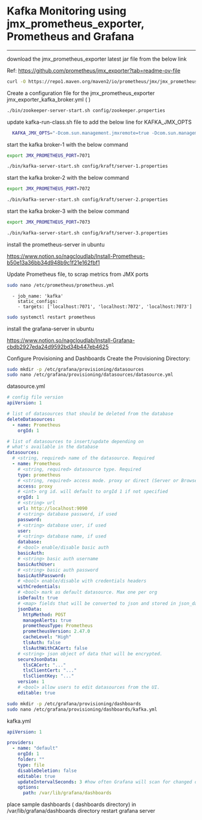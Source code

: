 # Kafka Monitoring using jmx_prometheus_exporter, Prometheus and Grafana

---

download the jmx_prometheus_exporter latest jar file from the below link

Ref: https://github.com/prometheus/jmx_exporter?tab=readme-ov-file

```bash
curl -O https://repo1.maven.org/maven2/io/prometheus/jmx/jmx_prometheus_javaagent/1.0.1/jmx_prometheus_javaagent-1.0.1.jar
```

Create a configuration file for the jmx_prometheus_exporter
jmx_exporter_kafka_broker.yml ( )

<!-- zookeeper -->

```bash
./bin/zookeeper-server-start.sh config/zookeeper.properties
```

update kafka-run-class.sh file to add the below line for KAFKA_JMX_OPTS

```bash
  KAFKA_JMX_OPTS="-Dcom.sun.management.jmxremote=true -Dcom.sun.management.jmxremote.authenticate=false -Dcom.sun.management.jmxremote.ssl=false -Djava.rmi.server.hostname=localhost -Djava.net.preferIPv4Stack=true -javaagent:/home/me/jmx_prometheus_javaagent-1.0.1.jar=$JMX_PROMETHEUS_PORT:/home/me/jmx_exporter_kafka_broker.yml"
```

start the kafka broker-1 with the below command

```bash
export JMX_PROMETHEUS_PORT=7071

./bin/kafka-server-start.sh config/kraft/server-1.properties
```

start the kafka broker-2 with the below command

```bash
export JMX_PROMETHEUS_PORT=7072

./bin/kafka-server-start.sh config/kraft/server-2.properties
```

start the kafka broker-3 with the below command

```bash
export JMX_PROMETHEUS_PORT=7073

./bin/kafka-server-start.sh config/kraft/server-3.properties
```

install the prometheus-server in ubuntu

https://www.notion.so/nagcloudlab/Install-Prometheus-b50e13a36bb34d948b9c1f21e162fbf1

Update Prometheus file, to scrap metrics from JMX ports

```bash
sudo nano /etc/prometheus/prometheus.yml
```

```properties
  - job_name: 'kafka'
    static_configs:
    - targets: ['localhost:7071', 'localhost:7072', 'localhost:7073']
```

```bash
sudo systemctl restart prometheus
```

install the grafana-server in ubuntu

https://www.notion.so/nagcloudlab/Install-Grafana-cbdb2927eda24d9592bd34b447eb4625

Configure Provisioning and Dashboards
Create the Provisioning Directory:

```sh
sudo mkdir -p /etc/grafana/provisioning/datasources
sudo nano /etc/grafana/provisioning/datasources/datasource.yml
```

datasource.yml

```yml
# config file version
apiVersion: 1

# list of datasources that should be deleted from the database
deleteDatasources:
  - name: Prometheus
    orgId: 1

# list of datasources to insert/update depending on
# what's available in the database
datasources:
  # <string, required> name of the datasource. Required
  - name: Prometheus
    # <string, required> datasource type. Required
    type: prometheus
    # <string, required> access mode. proxy or direct (Server or Browser in the UI). Required
    access: proxy
    # <int> org id. will default to orgId 1 if not specified
    orgId: 1
    # <string> url
    url: http://localhost:9090
    # <string> database password, if used
    password:
    # <string> database user, if used
    user:
    # <string> database name, if used
    database:
    # <bool> enable/disable basic auth
    basicAuth:
    # <string> basic auth username
    basicAuthUser:
    # <string> basic auth password
    basicAuthPassword:
    # <bool> enable/disable with credentials headers
    withCredentials:
    # <bool> mark as default datasource. Max one per org
    isDefault: true
    # <map> fields that will be converted to json and stored in json_data
    jsonData:
      httpMethod: POST
      manageAlerts: true
      prometheusType: Prometheus
      prometheusVersion: 2.47.0
      cacheLevel: "High"
      tlsAuth: false
      tlsAuthWithCACert: false
    # <string> json object of data that will be encrypted.
    secureJsonData:
      tlsCACert: "..."
      tlsClientCert: "..."
      tlsClientKey: "..."
    version: 1
    # <bool> allow users to edit datasources from the UI.
    editable: true
```

```sh
sudo mkdir -p /etc/grafana/provisioning/dashboards
sudo nano /etc/grafana/provisioning/dashboards/kafka.yml
```

kafka.yml

```yml
apiVersion: 1

providers:
  - name: "default"
    orgId: 1
    folder: ""
    type: file
    disableDeletion: false
    editable: true
    updateIntervalSeconds: 3 #how often Grafana will scan for changed dashboards
    options:
      path: /var/lib/grafana/dashboards
```

place sample dashboards ( dashboards directory) in /var/lib/grafana/dashboards directory
restart grafana server
